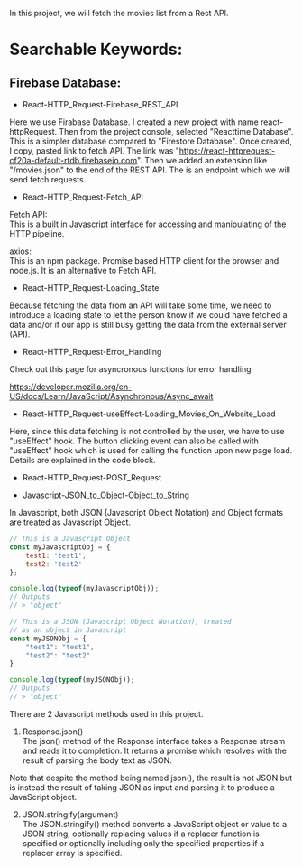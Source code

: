 In this project, we will fetch the movies list from a Rest API.

# Searchable Keywords:

## Firebase Database:
- React-HTTP_Request-Firebase_REST_API

Here we use Firabase Database. I created a new project with name react-httpRequest. Then from the project console, selected "Reacttime Database". This is a simpler database compared to "Firestore Database". Once created, I copy, pasted link to fetch API. The link was "https://react-httprequest-cf20a-default-rtdb.firebaseio.com". Then we added an extension like "/movies.json" to the end of the REST API. The is an endpoint which we will send fetch requests.

- React-HTTP_Request-Fetch_API

Fetch API:  
This is a built in Javascript interface for accessing and manipulating of the HTTP pipeline.

axios:  
This is an npm package. Promise based HTTP client for the browser and node.js. It is an alternative to Fetch API.

- React-HTTP_Request-Loading_State

Because fetching the data from an API will take some time, we need to introduce a loading state to let the person know if we could have fetched a data and/or if our app is still busy getting the data from the external server (API).

- React-HTTP_Request-Error_Handling

Check out this page for asyncronous functions for error handling

https://developer.mozilla.org/en-US/docs/Learn/JavaScript/Asynchronous/Async_await

- React-HTTP_Request-useEffect-Loading_Movies_On_Website_Load

Here, since this data fetching is not controlled by the user, we have to use "useEffect" hook. The button clicking event can also be called with "useEffect" hook which is used for calling the function upon new page load. Details are explained in the code block.

- React-HTTP_Request-POST_Request

- Javascript-JSON_to_Object-Object_to_String

In Javascript, both JSON (Javascript Object Notation) and Object formats are treated as Javascript Object.

```Javascript
// This is a Javascript Object
const myJavascriptObj = {
    test1: 'test1',
    test2: 'test2'
};

console.log(typeof(myJavascriptObj));
// Outputs
// > "object"
```

```Javascript
// This is a JSON (Javascript Object Notation), treated
// as an object in Javascript
const myJSONObj = {
    "test1": "test1",
    "test2": "test2"
}

console.log(typeof(myJSONObj));
// Outputs
// > "object"
```

There are 2 Javascript methods used in this project.  
1. Response.json()  
The json() method of the Response interface takes a Response stream and reads it to completion. It returns a promise which resolves with the result of parsing the body text as JSON.

Note that despite the method being named json(), the result is not JSON but is instead the result of taking JSON as input and parsing it to produce a JavaScript object.

2. JSON.stringify(argument)  
The JSON.stringify() method converts a JavaScript object or value to a JSON string, optionally replacing values if a replacer function is specified or optionally including only the specified properties if a replacer array is specified.